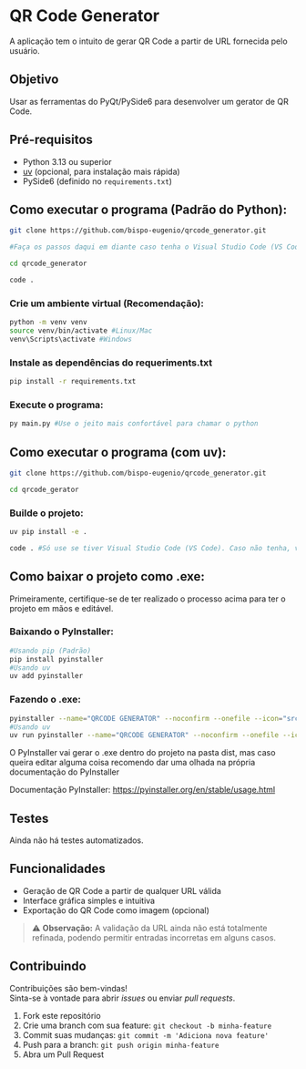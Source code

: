 # QR Code Generator
A aplicação tem o intuito de gerar QR Code a partir de URL fornecida pelo usuário.

## Objetivo
Usar as ferramentas do PyQt/PySide6 para desenvolver um gerator de QR Code.

## Pré-requisitos

- Python 3.13 ou superior
- [uv](https://github.com/astral-sh/uv) (opcional, para instalação mais rápida)
- PySide6 (definido no `requirements.txt`)

## Como executar o programa (Padrão do Python):
```bash
git clone https://github.com/bispo-eugenio/qrcode_generator.git

#Faça os passos daqui em diante caso tenha o Visual Studio Code (VS Code) na máquina. Caso não tenha o VS Code, abra manualmente com seu editor de código.

cd qrcode_generator

code .
```

### Crie um ambiente virtual (Recomendação):
```bash
python -m venv venv
source venv/bin/activate #Linux/Mac
venv\Scripts\activate #Windows
```

### Instale as dependências do requeriments.txt
```bash
pip install -r requirements.txt
```

### Execute o programa:
```bash
py main.py #Use o jeito mais confortável para chamar o python
```

## Como executar o programa (com uv):
```bash
git clone https://github.com/bispo-eugenio/qrcode_generator.git

cd qrcode_gerator 
```

### Builde o projeto:
```bash
uv pip install -e .

code . #Só use se tiver Visual Studio Code (VS Code). Caso não tenha, vá até a pasta manualmente e abra com seu editor de código.
```

## Como baixar o projeto como .exe:
Primeiramente, certifique-se de ter realizado o processo acima para ter o projeto em mãos e editável.

### Baixando o PyInstaller:
```bash
#Usando pip (Padrão)
pip install pyinstaller
#Usando uv
uv add pyinstaller
```
### Fazendo o .exe:
```bash
pyinstaller --name="QRCODE GENERATOR" --noconfirm --onefile --icon="src\\my_package\\assets\\icon\\qrcode-generator.ico" --noconsole --clean src/main.py
#Usando uv
uv run pyinstaller --name="QRCODE GENERATOR" --noconfirm --onefile --icon="src\\my_package\\assets\\icon\\qrcode-generator.ico" --noconsole --clean src/main.py
```
O PyInstaller vai gerar o .exe dentro do projeto na pasta dist, mas caso queira editar alguma coisa recomendo dar uma olhada na própria documentação do PyInstaller

Documentação PyInstaller: https://pyinstaller.org/en/stable/usage.html

## Testes

Ainda não há testes automatizados.

## Funcionalidades

- Geração de QR Code a partir de qualquer URL válida 
- Interface gráfica simples e intuitiva
- Exportação do QR Code como imagem (opcional)

> ⚠️ **Observação:** A validação da URL ainda não está totalmente refinada, podendo permitir entradas incorretas em alguns casos.

## Contribuindo

Contribuições são bem-vindas!  
Sinta-se à vontade para abrir _issues_ ou enviar _pull requests_.

1. Fork este repositório
2. Crie uma branch com sua feature: `git checkout -b minha-feature`
3. Commit suas mudanças: `git commit -m 'Adiciona nova feature'`
4. Push para a branch: `git push origin minha-feature`
5. Abra um Pull Request
